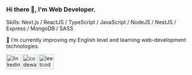 ### Hi there 👋, I'm Web Developer.
Skills: Next.js / ReactJS / TypeScript / JavaScript / NodeJS / NestJS / Express / MongoDB / SASS

🚀 I’m currently improving my English level and learning web-development technologies. 


[<img src='https://cdn.jsdelivr.net/npm/simple-icons@3.0.1/icons/linkedin.svg' alt='linkedin' height='40'>](https://www.linkedin.com/in/web-vlad-popov/)  [<img src='https://cdn.jsdelivr.net/npm/simple-icons@3.0.1/icons/codewars.svg' alt='codewars' height='40'>](https://www.codewars.com/users/clsmeme)  [<img src='https://cdn.jsdelivr.net/npm/simple-icons@3.0.1/icons/leetcode.svg' alt='leetcode' height='40'>](https://leetcode.com/memebelarusguy/)  

